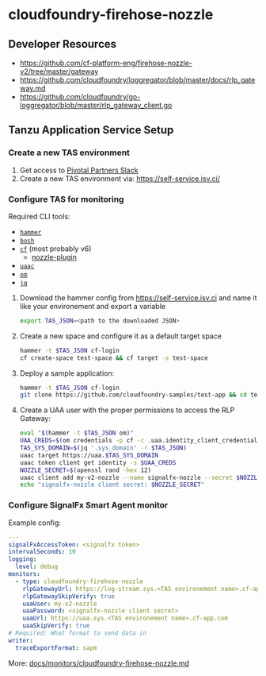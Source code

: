 # cloudfoundry-firehose-nozzle

## Developer Resources

- <https://github.com/cf-platform-eng/firehose-nozzle-v2/tree/master/gateway>
- <https://github.com/cloudfoundry/loggregator/blob/master/docs/rlp_gateway.md>
- <https://github.com/cloudfoundry/go-loggregator/blob/master/rlp_gateway_client.go>

## Tanzu Application Service Setup

### Create a new TAS environment

1. Get access to [Pivotal Partners Slack](https://pivotalpartners.slack.com/archives/C42PWTRR9)
1. Create a new TAS environment via: <https://self-service.isv.ci/>

### Configure TAS for monitoring

Required CLI tools:

- [`hammer`](https://github.com/pivotal/hammer)
- [`bosh`](https://github.com/cloudfoundry/bosh-cli)
- [`cf`](https://github.com/cloudfoundry/cli) (most probably v6)
  - [nozzle-plugin](https://github.com/cloudfoundry-community/firehose-plugin)
- [`uaac`](https://github.com/cloudfoundry/cf-uaac)
- [`om`](https://github.com/pivotal-cf/om)
- [`jq`](https://stedolan.github.io/jq/)

1. Download the hammer config from <https://self-service.isv.ci> and name it like your environement and export a variable

    ```sh
    export TAS_JSON=<path to the downloaded JSON>
    ```

2. Create a new space and configure it as a default target space

    ```sh
    hammer -t $TAS_JSON cf-login
    cf create-space test-space && cf target -s test-space
    ```

3. Deploy a sample application:

    ```sh
    hammer -t $TAS_JSON cf-login
    git clone https://github.com/cloudfoundry-samples/test-app && cd test-app && cf push && cd .. && rm -rf test-app && cf apps
    ```

4. Create a UAA user with the proper permissions to access the RLP Gateway:

    ```sh
    eval "$(hammer -t $TAS_JSON om)"
    UAA_CREDS=$(om credentials -p cf -c .uaa.identity_client_credentials -t json | jq '.password' -r)
    TAS_SYS_DOMAIN=$(jq '.sys_domain' -r $TAS_JSON)
    uaac target https://uaa.$TAS_SYS_DOMAIN
    uaac token client get identity -s $UAA_CREDS
    NOZZLE_SECRET=$(openssl rand -hex 12)
    uaac client add my-v2-nozzle --name signalfx-nozzle --secret $NOZZLE_SECRET --authorized_grant_types client_credentials,refresh_token --authorities logs.admin
    echo "signalfx-nozzle client secret: $NOZZLE_SECRET"
    ```

### Configure SignalFx Smart Agent monitor

Example config:

```yaml
---
signalFxAccessToken: <signalfx token>
intervalSeconds: 10
logging:
  level: debug
monitors:
  - type: cloudfoundry-firehose-nozzle
    rlpGatewayUrl: https://log-stream.sys.<TAS environement name>.cf-app.com
    rlpGatewaySkipVerify: true
    uaaUser: my-v2-nozzle
    uaaPassword: <signalfx-nozzle client secret>
    uaaUrl: https://uaa.sys.<TAS environement name>.cf-app.com
    uaaSkipVerify: true
# Required: What format to send data in
writer:
  traceExportFormat: sapm
```

More: [docs/monitors/cloudfoundry-firehose-nozzle.md](../../../docs/monitors/cloudfoundry-firehose-nozzle.md)
